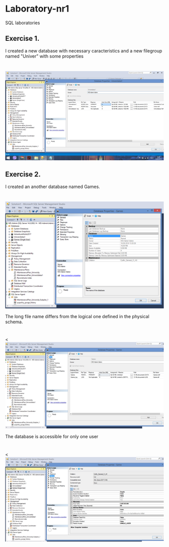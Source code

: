 # Laboratory-nr1
SQL laboratories
<h2>Exercise 1.</h2>
       <p> I created a new database with necessary caracteristics and a new filegroup named "Univer" with some properties</>
       <h1> </h1>
       <img src = "first database.jpg"/>
<h2>Exercise 2.</h2>
       <p> I created an another database named Games.</p>
       <h1> </h1>
       <img src = "second database.jpg"/>
       <p> The long file name differs from the logical one defined in the physical schema.</P>
       <h1> </h1>
       <<img src = "second database1.jpg"/>
       <p> The database is accessible for only one user</>
       <h1> </h1>
       <<img src = "second database2.jpg"/>
